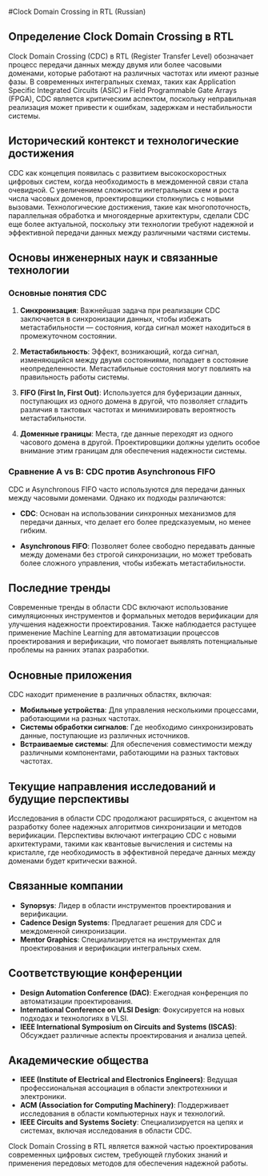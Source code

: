 #Clock Domain Crossing in RTL (Russian)

## Определение Clock Domain Crossing в RTL

Clock Domain Crossing (CDC) в RTL (Register Transfer Level) обозначает процесс передачи данных между двумя или более часовыми доменами, которые работают на различных частотах или имеют разные фазы. В современных интегральных схемах, таких как Application Specific Integrated Circuits (ASIC) и Field Programmable Gate Arrays (FPGA), CDC является критическим аспектом, поскольку неправильная реализация может привести к ошибкам, задержкам и нестабильности системы.

## Исторический контекст и технологические достижения

CDC как концепция появилась с развитием высокоскоростных цифровых систем, когда необходимость в междоменной связи стала очевидной. С увеличением сложности интегральных схем и роста числа часовых доменов, проектировщики столкнулись с новыми вызовами. Технологические достижения, такие как многопоточность, параллельная обработка и многоядерные архитектуры, сделали CDC еще более актуальной, поскольку эти технологии требуют надежной и эффективной передачи данных между различными частями системы.

## Основы инженерных наук и связанные технологии

### Основные понятия CDC

1. **Синхронизация**: Важнейшая задача при реализации CDC заключается в синхронизации данных, чтобы избежать метастабильности — состояния, когда сигнал может находиться в промежуточном состоянии.
  
2. **Метастабильность**: Эффект, возникающий, когда сигнал, изменяющийся между двумя состояниями, попадает в состояние неопределенности. Метастабильные состояния могут повлиять на правильность работы системы.

3. **FIFO (First In, First Out)**: Используется для буферизации данных, поступающих из одного домена в другой, что позволяет сгладить различия в тактовых частотах и минимизировать вероятность метастабильности.

4. **Доменные границы**: Места, где данные переходят из одного часового домена в другой. Проектировщики должны уделить особое внимание этим границам для обеспечения надежности системы.

### Сравнение A vs B: CDC против Asynchronous FIFO

CDC и Asynchronous FIFO часто используются для передачи данных между часовыми доменами. Однако их подходы различаются:

- **CDC**: Основан на использовании синхронных механизмов для передачи данных, что делает его более предсказуемым, но менее гибким.
  
- **Asynchronous FIFO**: Позволяет более свободно передавать данные между доменами без строгой синхронизации, но может требовать более сложного управления, чтобы избежать метастабильности.

## Последние тренды

Современные тренды в области CDC включают использование симуляционных инструментов и формальных методов верификации для улучшения надежности проектирования. Также наблюдается растущее применение Machine Learning для автоматизации процессов проектирования и верификации, что помогает выявлять потенциальные проблемы на ранних этапах разработки.

## Основные приложения

CDC находит применение в различных областях, включая:

- **Мобильные устройства**: Для управления несколькими процессами, работающими на разных частотах.
- **Системы обработки сигналов**: Где необходимо синхронизировать данные, поступающие из различных источников.
- **Встраиваемые системы**: Для обеспечения совместимости между различными компонентами, работающими на разных тактовых частотах.
  
## Текущие направления исследований и будущие перспективы

Исследования в области CDC продолжают расширяться, с акцентом на разработку более надежных алгоритмов синхронизации и методов верификации. Перспективы включают интеграцию CDC с новыми архитектурами, такими как квантовые вычисления и системы на кристалле, где необходимость в эффективной передаче данных между доменами будет критически важной.

## Связанные компании

- **Synopsys**: Лидер в области инструментов проектирования и верификации.
- **Cadence Design Systems**: Предлагает решения для CDC и междоменной синхронизации.
- **Mentor Graphics**: Специализируется на инструментах для проектирования и верификации интегральных схем.

## Соответствующие конференции

- **Design Automation Conference (DAC)**: Ежегодная конференция по автоматизации проектирования.
- **International Conference on VLSI Design**: Фокусируется на новых подходах и технологиях в VLSI.
- **IEEE International Symposium on Circuits and Systems (ISCAS)**: Обсуждает различные аспекты проектирования и анализа цепей.

## Академические общества

- **IEEE (Institute of Electrical and Electronics Engineers)**: Ведущая профессиональная ассоциация в области электротехники и электроники.
- **ACM (Association for Computing Machinery)**: Поддерживает исследования в области компьютерных наук и технологий.
- **IEEE Circuits and Systems Society**: Специализируется на цепях и системах, включая исследования в области CDC.

Clock Domain Crossing в RTL является важной частью проектирования современных цифровых систем, требующей глубоких знаний и применения передовых методов для обеспечения надежной работы.